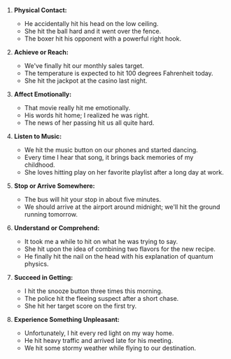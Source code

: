 1. **Physical Contact:**
   - He accidentally hit his head on the low ceiling.
   - She hit the ball hard and it went over the fence.
   - The boxer hit his opponent with a powerful right hook.

2. **Achieve or Reach:**
   - We've finally hit our monthly sales target.
   - The temperature is expected to hit 100 degrees Fahrenheit today.
   - She hit the jackpot at the casino last night.

3. **Affect Emotionally:**
   - That movie really hit me emotionally.
   - His words hit home; I realized he was right.
   - The news of her passing hit us all quite hard.

4. **Listen to Music:**
   - We hit the music button on our phones and started dancing.
   - Every time I hear that song, it brings back memories of my childhood.
   - She loves hitting play on her favorite playlist after a long day at work.

5. **Stop or Arrive Somewhere:**
   - The bus will hit your stop in about five minutes.
   - We should arrive at the airport around midnight; we'll hit the ground running tomorrow.

6. **Understand or Comprehend:**
   - It took me a while to hit on what he was trying to say.
   - She hit upon the idea of combining two flavors for the new recipe.
   - He finally hit the nail on the head with his explanation of quantum physics.

7. **Succeed in Getting:**
   - I hit the snooze button three times this morning.
   - The police hit the fleeing suspect after a short chase.
   - She hit her target score on the first try.

8. **Experience Something Unpleasant:**
   - Unfortunately, I hit every red light on my way home.
   - He hit heavy traffic and arrived late for his meeting.
   - We hit some stormy weather while flying to our destination.